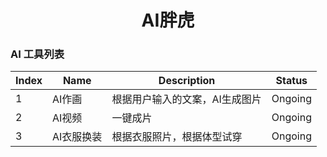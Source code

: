 # <center>AI胖虎</center>
### AI 工具列表
|Index|Name|Description|Status|
|---|---|---|---|
|1|AI作画|根据用户输入的文案，AI生成图片|Ongoing|
|2|AI视频|一键成片|Ongoing|
|3|AI衣服换装|根据衣服照片，根据体型试穿|Ongoing|